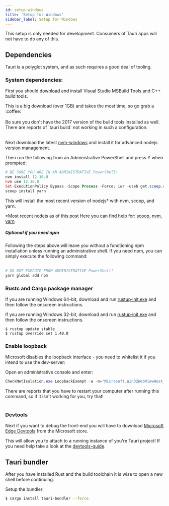 ```yaml
---
id: setup-windows
title: 'Setup for Windows'
sidebar_label: Setup for Windows
---
```


This setup is only needed for development. Consumers of Tauri apps will not have to do any of this.

## Dependencies

Tauri is a polyglot system, and as such requires a good deal of tooling.

### System dependencies:

First you should [download](https://aka.ms/buildtools) and install Visual Studio MSBuild Tools and C++ build tools.

<div className="alert alert--info" role="alert">
This is a big download (over 1GB) and takes the most time, so go grab a :coffee:
</div><br/>

<div className="alert alert--warning" role="alert">
Be sure you don't have the 2017 version of the build tools installed as well. There are reports of `tauri build` not working in such a configuration.
</div><br/>

Next download the latest [nvm-windows](https://github.com/coreybutler/nvm-windows/releases) and install it for advanced nodejs version management.

Then run the following from an Administrative PowerShell and press Y when prompted:

```powershell
# BE SURE YOU ARE IN AN ADMINISTRATIVE PowerShell!
nvm install 12.16.0
nvm use 12.16.0
Set-ExecutionPolicy Bypass -Scope Process -Force; iwr -useb get.scoop.sh | iex
scoop install yarn
```

This will install the most recent version of nodejs\* with nvm, scoop, and yarn.

<div className="alert alert--info" role="alert">
*Most recent nodejs as of this post
Here you can find help for: <a href="https://scoop.sh/" target="_blank">scoop</a>, <a href="https://github.com/coreybutler/nvm-windows" target="_blank">nvm</a>, <a href="https://yarnpkg.com/" target="_blank">yarn</a>
</div>

##### Optional if you need npm

<div className="alert alert--info" role="alert">
Following the steps above will leave you without a functioning npm installation unless running an administrative shell. If you need npm, you can simply execute the following command:
</div>
<br/>

```powershell
# DO NOT EXECUTE FROM ADMINISTRATIVE PowerShell!
yarn global add npm
```

### Rustc and Cargo package manager

If you are running Windows 64-bit, download and run [rustup‑init.exe](https://win.rustup.rs/x86_64) and then follow the onscreen instructions.

If you are running Windows 32-bit, download and run [rustup‑init.exe](https://win.rustup.rs/i686) and then follow the onscreen instructions.

```
$ rustup update stable
$ rustup override set 1.40.0
```

### Enable loopback

Microsoft disables the loopback interface - you need to whitelist it if you intend to use the dev-server:

Open an administrative console and enter:

```powershell
CheckNetIsolation.exe LoopbackExempt -a -n="Microsoft.Win32WebViewHost_cw5n1h2txyewy"
```
<div className="alert alert--info" role="alert">
There are reports that you have to restart your computer after running this command, so if it isn't working for you, try that!
</div>
<br/>

### Devtools

Next if you want to debug the front-end you will have to download [Microsoft Edge Devtools](https://www.microsoft.com/store/p/microsoft-edge-devtools-preview/9mzbfrmz0mnj) from the Microsoft store.

This will allow you to attach to a running instance of you're Tauri project!
If you need help take a look at the [devtools-guide](https://docs.microsoft.com/en-us/microsoft-edge/devtools-guide).

## Tauri bundler

After you have installed Rust and the build toolchain it is wise to open a new shell before continuing.

Setup the bundler:

```sh
$ cargo install tauri-bundler --force
```
